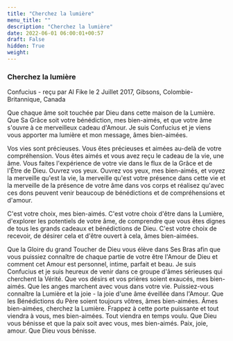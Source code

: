```yaml
---
title: "Cherchez la lumière"
menu_title: ""
description: "Cherchez la lumière"
date: 2022-06-01 06:00:01+00:57
draft: False
hidden: True
weight:
---
```

### Cherchez la lumière

Confucius - reçu par Al Fike le 2 Juillet 2017, Gibsons, Colombie-Britannique, Canada

Que chaque âme soit touchée par Dieu dans cette maison de la Lumière. Que Sa Grâce soit votre bénédiction, mes bien-aimés, et que votre âme s'ouvre à ce merveilleux cadeau d'Amour. Je suis Confucius et je viens vous apporter ma lumière et mon message, âmes bien-aimées.

Vos vies sont précieuses. Vous êtes précieuses et aimées au-delà de votre compréhension. Vous êtes aimés et vous avez reçu le cadeau de la vie, une âme. Vous faites l'expérience de votre vie dans le flux de la Grâce et de l'Être de Dieu. Ouvrez vos yeux. Ouvrez vos yeux, mes bien-aimés, et voyez la merveille qu'est la vie, la merveille qu'est votre présence dans cette vie et la merveille de la présence de votre âme dans vos corps et réalisez qu'avec ces dons peuvent venir beaucoup de bénédictions et de compréhensions et d'amour.

C'est votre choix, mes bien-aimés. C'est votre choix d'être dans la Lumière, d'explorer les potentiels de votre âme, de comprendre que vous êtes dignes de tous les grands cadeaux et bénédictions de Dieu. C'est votre choix de recevoir, de désirer cela et d'être ouvert à cela, âmes bien-aimées.

Que la Gloire du grand Toucher de Dieu vous élève dans Ses Bras afin que vous puissiez connaître de chaque partie de votre être l'Amour de Dieu et comment cet Amour est personnel, intime, parfait et beau.
Je suis Confucius et je suis heureux de venir dans ce groupe d'âmes sérieuses qui cherchent la Vérité. Que vos désirs et vos prières soient exaucés, mes bien-aimés. Que les anges marchent avec vous dans votre vie. Puissiez-vous connaître la Lumière et la joie - la joie d'une âme éveillée dans l'Amour. Que les Bénédictions du Père soient toujours vôtres, âmes bien-aimées. Âmes bien-aimées, cherchez la Lumière. Frappez à cette porte puissante et tout viendra à vous, mes bien-aimées. Tout viendra en temps voulu. Que Dieu vous bénisse et que la paix soit avec vous, mes bien-aimés. Paix, joie, amour. Que Dieu vous bénisse.



